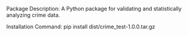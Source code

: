 Package Description:
A Python package for validating and statistically analyzing crime data.

Installation Command:
    pip install dist/crime_test-1.0.0.tar.gz

